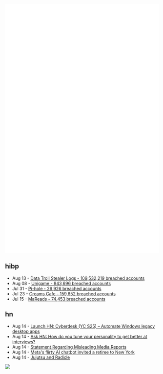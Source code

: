 ![Metrics](https://raw.githubusercontent.com/phixion/phixion/master/metrics.svg)

## hibp

<!--
for https://github.com/phixion/phixion/blob/main/.github/workflows/feeds.yml
-->
<!--START_SECTION:haveibeenpwnd-->
- Aug 13 - [Data Troll Stealer Logs - 109,532,219 breached accounts](https://haveibeenpwned.com/Breach/DataTrollStealerLogs)
- Aug 08 - [Unigame - 843,696 breached accounts](https://haveibeenpwned.com/Breach/Unigame)
- Jul 31 - [Pi-hole - 29,926 breached accounts](https://haveibeenpwned.com/Breach/ThePi-Hole)
- Jul 23 - [Creams Cafe - 159,652 breached accounts](https://haveibeenpwned.com/Breach/CreamsCafe)
- Jul 15 - [MaReads - 74,453 breached accounts](https://haveibeenpwned.com/Breach/MaReads)
<!--END_SECTION:haveibeenpwnd-->

## hn

<!--
for https://github.com/phixion/phixion/blob/main/.github/workflows/feeds.yml
-->
<!--START_SECTION:hn-->
- Aug 14 - [Launch HN: Cyberdesk (YC S25) – Automate Windows legacy desktop apps](https://news.ycombinator.com/item?id=44901528)
- Aug 14 - [Ask HN: How do you tune your personality to get better at interviews?](https://news.ycombinator.com/item?id=44901387)
- Aug 14 - [Statement Regarding Misleading Media Reports](https://www.kodak.com/en/company/blog-post/statement-regarding-misleading-media-reports/)
- Aug 14 - [Meta's flirty AI chatbot invited a retiree to New York](https://www.reuters.com/investigates/special-report/meta-ai-chatbot-death/)
- Aug 14 - [Jujutsu and Radicle](https://radicle.xyz/2025/08/14/jujutsu-with-radicle)
<!--END_SECTION:hn-->

<!--
for https://yhype.me
-->
![](https://hit.yhype.me/github/profile?user_id=13013670)
